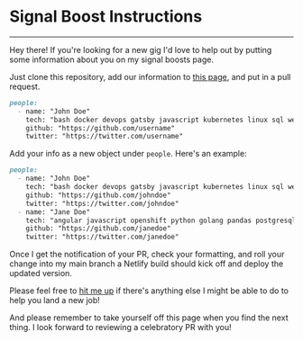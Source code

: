 # Signal Boost Instructions
---

Hey there! If you're looking for a new gig I'd love to help out by putting some information about you on my signal boosts page.

Just clone this repository, add our information to [this page](https://github.com/Quinncuatro/Henry-Personal-Website/blob/master/src/signalboost/signalboost.yaml), and put in a pull request.

```markdown
people:
  - name: "John Doe"
    tech: "bash docker devops gatsby javascript kubernetes linux sql web"
    github: "https://github.com/username"
    twitter: "https://twitter.com/username"
```

Add your info as a new object under `people`. Here's an example:

```markdown
people:
  - name: "John Doe"
    tech: "bash docker devops gatsby javascript kubernetes linux sql web"
    github: "https://github.com/johndoe"
    twitter: "https://twitter.com/johndoe"
  - name: "Jane Doe"
    tech: "angular javascript openshift python golang pandas postgresql"
    github: "https://github.com/janedoe"
    twitter: "https://twitter.com/janedoe"
```

Once I get the notification of your PR, check your formatting, and roll your change into my main branch a Netlify build should kick off and deploy the updated version.

Please feel free to [hit me up](https://henryneeds.coffee/contact) if there's anything else I might be able to do to help you land a new job!

And please remember to take yourself off this page when you find the next thing. I look forward to reviewing a celebratory PR with you!
